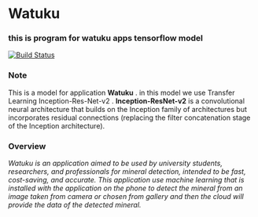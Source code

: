 # Watuku
### this is program for watuku apps tensorflow model

[![Build Status](https://img.shields.io/badge/Platform-Tensor%20Flow-orange?style=flat&logo=TensorFlow)](https://www.tensorflow.org/)




### Note
 This is a model for application **Watuku** . in this model we use Transfer Learning Inception-Res-Net-v2 . **Inception-ResNet-v2** is a convolutional neural architecture that builds on the Inception family of architectures but incorporates residual connections (replacing the filter concatenation stage of the Inception architecture). 

### Overview
 *Watuku is an application aimed to be used by university students, researchers, and
professionals for mineral detection, intended to be fast, cost-saving, and accurate.
This application use machine learning that is installed with the application on the
phone to detect the mineral from an image taken from camera or chosen from gallery and then the cloud will provide the data of the detected mineral.* 

